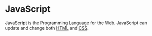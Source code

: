 # JavaScript

JavaScript is the Programming Language for the Web. JavaScript can update and change both [HTML](/wiki/HTML) and [CSS](/wiki/CSS).







    



    

    
    